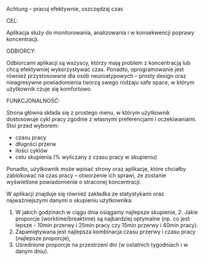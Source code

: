 Achtung – pracuj efektywnie, oszczędzaj czas


CEL:

Aplikacja służy do monitorowania, analizowania i w konsekwencji poprawy koncentracji.


ODBIORCY:

Odbiorcami aplikacji są wszyscy, którzy mają problem z koncentracją lub chcą efektywniej wykorzystywać czas. Ponadto, oprogramowanie jest również przystosowane dla osób neuroatypowych – prosty design oraz nieagresywne powiadomienia tworzą swego rodzaju safe space, w którym użytkownik czuje się komfortowo. 


FUNKCJONALNOŚĆ:

Strona główna składa się z prostego menu, w którym użytkownik dostosowuje cykl pracy zgodnie z własnymi preferencjami i oczekiwaniami. Stoi przed wyborem:
- czasu pracy
- długości przerw
- ilości cyklów
- celu skupienia (% wyliczany z czasu pracy w skupieniu)

Ponadto, użytkownik może wpisać strony oraz aplikacje, które chciałby zablokować na czas pracy – otworzenie ich sprawi, że zostanie wyświetlone powiadomienie o straconej koncentracji.

W aplikacji znajduje się również zakładka ze statystykami oraz najważniejszymi danymi o skupieniu użytkownika: 
1. W jakich godzinach w ciągu dnia osiągamy najlepsze skupienie, 2. Jakie proporcje (worktime/breaktime) są najbardziej optymalne (np. co jest lepsze - 10min przerwy i 25min pracy czy 15min przerwy i 40min pracy).
3. Zapamiętywana jest najlepsza kombinacja czasu przerwy i czasu pracy (najlepsze proporcje),
4. Uśrednione proporcje na przestrzeni dni (w ostatnich tygodniach i w danym dniu).
